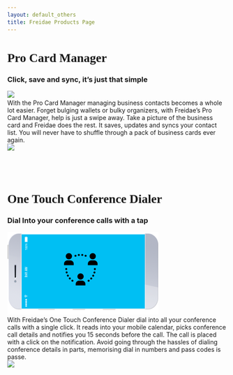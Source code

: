 ```yaml
---
layout: default_others
title: Freidae Products Page
---
```

<div class="row" id="pricing_row">
    <h1><b style="font-family: 'Aller';">Pro Card Manager</b></h1>
    <h3>Click, save and sync, it’s just that simple</h3>
    <div id="prdct-img-div" class="row">
        <div class="col-md-4">
            <img id="i-pro-crd-mgr-1" class="img-responsive" src="/data/img/products/Pro%20Card%20Manager.png">
        </div>
        <div class="col-md-4 desc-prd">
        With the Pro Card Manager managing business contacts becomes a whole lot easier.  Forget bulging wallets or bulky organizers, with Freidae’s Pro Card Manager, help is just a swipe away. Take a picture of the business card and Freidae does the rest. It saves, updates and syncs your contact list. You will never have to shuffle through a pack of business cards ever again.
        </div>
        <div class="col-md-4">
            <img id="i-pro-crd-mgr-2" class="img-responsive" src="/data/img/products/procard_iphone.png">
        </div>
    </div>
    <br><br><br>
</div>
<div class="row" id="pricing_row">
    <h1><b style="font-family: 'Aller';">One Touch Conference Dialer</b></h1>
    <h3>Dial Into your conference calls with a tap</h3>
    <div id="prdct-img-div" class="row">
        <div class="col-md-4">
            <img id="i-dilr-2" class="img-responsive" src="/data/img/products/one_touch_dailer.png">
        </div>
        <div class="col-md-4 desc-prd">
            With Freidae’s One Touch Conference Dialer dial into all your conference calls with a single click. It reads into your mobile calendar, picks conference call details and notifies you 15 seconds before the call. The call is placed with a click on the notification.
    Avoid going through the hassles of dialing conference details in parts, memorising dial in numbers and pass codes is passe.
        </div>
        <div class="col-md-4">
            <img id="i-dilr-1" class="img-responsive" src="/data/img/products/Dialer.png">
        </div>
    </div>
    <br>
</div>
<br><br>
